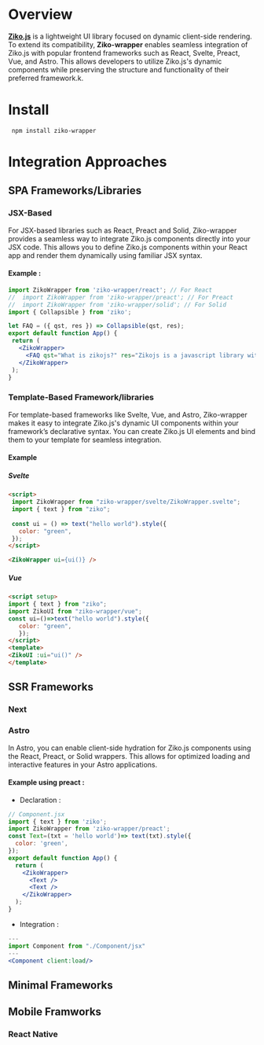 # Overview

[**Ziko.js**](https://github.com/zakarialaoui10/ziko.js) is a lightweight UI library focused on dynamic client-side rendering. 
To extend its compatibility, **Ziko-wrapper** enables seamless integration of Ziko.js with popular frontend frameworks such as React, Svelte, Preact, Vue, and Astro. This allows developers to utilize Ziko.js's dynamic components while preserving the structure and functionality of their preferred framework.k.

# Install
```shell
 npm install ziko-wrapper
```

# Integration Approaches 
## SPA Frameworks/Libraries
### JSX-Based

 For JSX-based libraries such as React, Preact and Solid, Ziko-wrapper provides a seamless way to integrate Ziko.js components directly into your JSX code. This allows you to define Ziko.js components within your React app and render them dynamically using familiar JSX syntax.

 #### Example : 

 ```jsx
 import ZikoWrapper from 'ziko-wrapper/react'; // For React
//  import ZikoWrapper from 'ziko-wrapper/preact'; // For Preact
//  import ZikoWrapper from 'ziko-wrapper/solid'; // For Solid
 import { Collapsible } from 'ziko';

 let FAQ = ({ qst, res }) => Collapsible(qst, res);
 export default function App() {
  return (
    <ZikoWrapper>
      <FAQ qst="What is zikojs?" res="Zikojs is a javascript library with a focus on making coding effortless." />
    </ZikoWrapper>
  );
}

 ```
 ### Template-Based Framework/libraries

 For template-based frameworks like Svelte, Vue, and Astro, Ziko-wrapper makes it easy to integrate Ziko.js's dynamic UI components within your framework’s declarative syntax. You can create Ziko.js UI elements and bind them to your template for seamless integration.

 #### Example

 ##### Svelte 
 ```html
 <script>
  import ZikoWrapper from "ziko-wrapper/svelte/ZikoWrapper.svelte";
  import { text } from "ziko";
  
  const ui = () => text("hello world").style({
    color: "green",
  });
</script>

<ZikoWrapper ui={ui()} />
 ```
 ##### Vue
 ```html
 <script setup>
 import { text } from "ziko";
 import ZikoUI from "ziko-wrapper/vue";
 const ui=()=>text("hello world").style({
    color: "green",
    });
 </script>
<template>
 <ZikoUI :ui="ui()" />
</template>
 ```

## SSR Frameworks 
### Next 

### Astro 
In Astro, you can enable client-side hydration for Ziko.js components using the React, Preact, or Solid wrappers. This allows for optimized loading and interactive features in your Astro applications.

#### Example using preact : 
- Declaration : 
```jsx
// Component.jsx
import { text } from 'ziko';
import ZikoWrapper from 'ziko-wrapper/preact';
const Text=(txt = 'hello world')=> text(txt).style({
  color: 'green',
});
export default function App() {
  return (
    <ZikoWrapper>
      <Text />
      <Text />
    </ZikoWrapper>
  );
}
```
- Integration : 
```jsx
---
import Component from "./Component/jsx"
---
<Component client:load/>
```
## Minimal Frameworks 
<!-- Alpine -->

## Mobile Framworks 

### React Native


